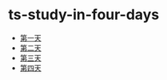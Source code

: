 # ts-study-in-four-days

- [第一天](./day01/day01.md)
- [第二天](./day02/day02.md)
- [第三天](./day03/day03.md)
- [第四天](./day04/day04.md)
